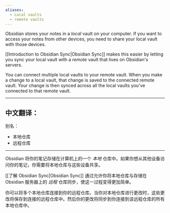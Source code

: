 ```yaml
---
aliases:
  - Local vaults
  - remote vaults
---
```


Obsidian stores your notes in a _local_ vault on your computer. If you want to access your notes from other devices, you need to share your local vault with those devices.

[[Introduction to Obsidian Sync|Obsidian Sync]] makes this easier by letting you sync your local vault with a _remote_ vault that lives on Obsidian's servers.

You can connect multiple local vaults to your remote vault. When you make a change to a local vault, that change is saved to the connected remote vault. Your change is then synced across all the local vaults you've connected to that remote vault.


---

中文翻译：
---
别名：
  - 本地仓库
  - 远程仓库
---

Obsidian 将你的笔记存储在计算机上的一个 _本地_ 仓库中。如果你想从其他设备访问你的笔记，你需要将本地仓库与这些设备共享。

[[了解 Obsidian Sync|Obsidian Sync]] 通过允许你将本地仓库与存储在 Obsidian 服务器上的 _远程_ 仓库同步，使这一过程变得更加简单。

你可以将多个本地仓库连接到你的远程仓库。当你对本地仓库进行更改时，这些更改将保存到连接的远程仓库中。然后你的更改将同步到你连接到该远程仓库的所有本地仓库中。